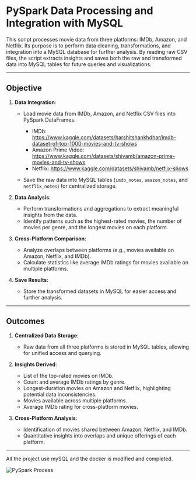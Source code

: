 # PySpark Data Processing and Integration with MySQL

This script processes movie data from three platforms: IMDb, Amazon, and Netflix. Its purpose is to perform data cleaning, transformations, and integration into a MySQL database for further analysis. By reading raw CSV files, the script extracts insights and saves both the raw and transformed data into MySQL tables for future queries and visualizations.

---

## Objective

1. **Data Integration**:
   - Load movie data from IMDb, Amazon, and Netflix CSV files into PySpark DataFrames.
     - IMDb: https://www.kaggle.com/datasets/harshitshankhdhar/imdb-dataset-of-top-1000-movies-and-tv-shows
     - Amazon Prime Video: https://www.kaggle.com/datasets/shivamb/amazon-prime-movies-and-tv-shows
     - Netflix: https://www.kaggle.com/datasets/shivamb/netflix-shows
  
   - Save the raw data into MySQL tables (`imdb_notes`, `amazon_notes`, and `netflix_notes`) for centralized storage.

2. **Data Analysis**:
   - Perform transformations and aggregations to extract meaningful insights from the data.
   - Identify patterns such as the highest-rated movies, the number of movies per genre, and the longest movies on each platform.

3. **Cross-Platform Comparison**:
   - Analyze overlaps between platforms (e.g., movies available on Amazon, Netflix, and IMDb).
   - Calculate statistics like average IMDb ratings for movies available on multiple platforms.

4. **Save Results**:
   - Store the transformed datasets in MySQL for easier access and further analysis.

---

## Outcomes

1. **Centralized Data Storage**:
   - Raw data from all three platforms is stored in MySQL tables, allowing for unified access and querying.

2. **Insights Derived**:
   - List of the top-rated movies on IMDb.
   - Count and average IMDb ratings by genre.
   - Longest-duration movies on Amazon and Netflix, highlighting potential data inconsistencies.
   - Movies available across multiple platforms.
   - Average IMDb rating for cross-platform movies.

3. **Cross-Platform Analysis**:
   - Identification of movies shared between Amazon, Netflix, and IMDb.
   - Quantitative insights into overlaps and unique offerings of each platform.

---

All the project use mySQL and the docker is modified and completed.

![PySpark Process](https://media.giphy.com/media/xT9IgzoKnwFNmISR8I/giphy.gif)

